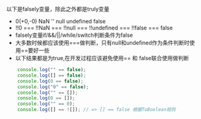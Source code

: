 以下是falsely变量，除此之外都是truly变量
- 0(+0,-0) NaN '' null undefined false
- !!0 === !!NaN === !!null === !!undefined === !!false === false
- falsely变量if/&&/||/while/switch判断条件为false
- 大多数时候都应该使用===做判断，只有null和undefined作为条件判断时使用==要好一些
- 以下结果都是为true,在开发过程应该避免使用== 和 false联合使用做判断  
```js
    console.log("" == false);
    console.log([] == false);
    console.log(0 == false);
    console.log("0" == false);
    console.log("" == []);
    console.log(0 == []);
    console.log("" == 0);
    console.log([] == ![]); // => [] == false 根据ToBoolean规则
```